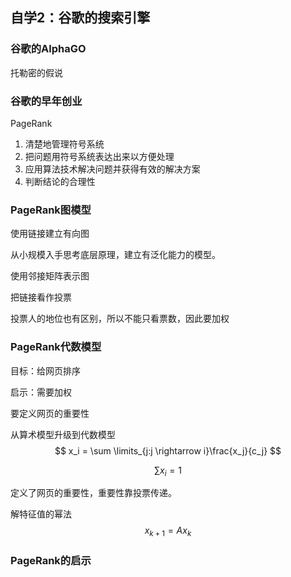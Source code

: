 ## 自学2：谷歌的搜索引擎

### 谷歌的AlphaGO

托勒密的假说

### 谷歌的早年创业

PageRank

1. 清楚地管理符号系统
2. 把问题用符号系统表达出来以方便处理
3. 应用算法技术解决问题并获得有效的解决方案
4. 判断结论的合理性

### PageRank图模型

使用链接建立有向图

从小规模入手思考底层原理，建立有泛化能力的模型。

使用邻接矩阵表示图

把链接看作投票

投票人的地位也有区别，所以不能只看票数，因此要加权

### PageRank代数模型

目标：给网页排序

启示：需要加权

要定义网页的重要性

从算术模型升级到代数模型
$$
x_i = \sum \limits_{j:j \rightarrow i}\frac{x_j}{c_j}
$$

$$
\sum x_i = 1
$$

定义了网页的重要性，重要性靠投票传递。

解特征值的幂法
$$
x_{k+1} = Ax_{k}
$$

### PageRank的启示

